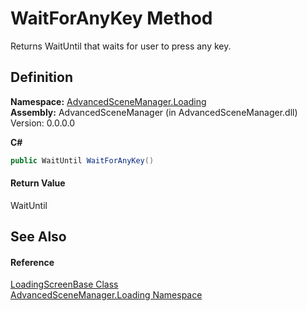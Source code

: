 # WaitForAnyKey Method


Returns WaitUntil that waits for user to press any key.



## Definition
**Namespace:** <a href="N_AdvancedSceneManager_Loading">AdvancedSceneManager.Loading</a>  
**Assembly:** AdvancedSceneManager (in AdvancedSceneManager.dll) Version: 0.0.0.0

**C#**
``` C#
public WaitUntil WaitForAnyKey()
```



#### Return Value
WaitUntil

## See Also


#### Reference
<a href="T_AdvancedSceneManager_Loading_LoadingScreenBase">LoadingScreenBase Class</a>  
<a href="N_AdvancedSceneManager_Loading">AdvancedSceneManager.Loading Namespace</a>  
